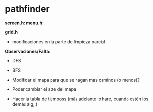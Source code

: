 # pathfinder

**screen.h:**
**menu.h:**

**grid.h**

- modificaciones en la parte de limpieza parcial

**Observaciones/Falta:**

- DFS

- BFS

- Modificar el mapa para que se hagan mas caminos (o menos)?

- Poder cambiar el size del  mapa

- Hacer la tabla de tiemposs (más adelante lo haré, cuando estén los demás alg,:)
